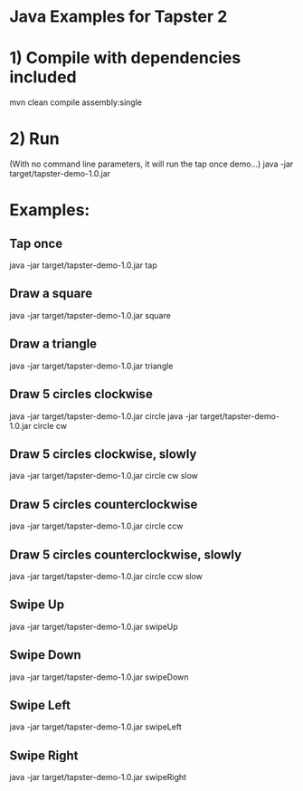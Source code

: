 # Java Examples for Tapster 2

# 1) Compile with dependencies included
mvn clean compile assembly:single

# 2) Run
(With no command line parameters, it will run the tap once demo...)
java -jar target/tapster-demo-1.0.jar

# Examples:

## Tap once
java -jar target/tapster-demo-1.0.jar tap

## Draw a square
java -jar target/tapster-demo-1.0.jar square

## Draw a triangle
java -jar target/tapster-demo-1.0.jar triangle

## Draw 5 circles clockwise
java -jar target/tapster-demo-1.0.jar circle
java -jar target/tapster-demo-1.0.jar circle cw

## Draw 5 circles clockwise, slowly
java -jar target/tapster-demo-1.0.jar circle cw slow

## Draw 5 circles counterclockwise
java -jar target/tapster-demo-1.0.jar circle ccw

## Draw 5 circles counterclockwise, slowly
java -jar target/tapster-demo-1.0.jar circle ccw slow

## Swipe Up
java -jar target/tapster-demo-1.0.jar swipeUp

## Swipe Down
java -jar target/tapster-demo-1.0.jar swipeDown

## Swipe Left
java -jar target/tapster-demo-1.0.jar swipeLeft

## Swipe Right
java -jar target/tapster-demo-1.0.jar swipeRight

